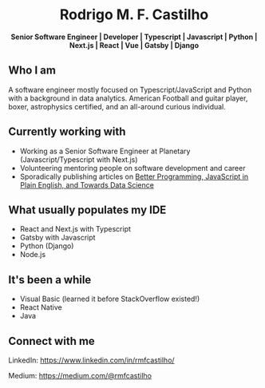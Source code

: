 # <center>Rodrigo M. F. Castilho</center>
<center><b><span style="fontsize: 4em">Senior Software Engineer | Developer | Typescript | Javascript | Python | Next.js | React | Vue | Gatsby | Django</span></center></b>

## Who I am
A software engineer mostly focused on Typescript/JavaScript and Python with a background in data analytics. American Football and guitar player, boxer, astrophysics certified, and an all-around curious individual.

## Currently working with
- Working as a Senior Software Engineer at Planetary (Javascript/Typescript with Next.js)
- Volunteering mentoring people on software development and career
- Sporadically publishing articles on [Better Programming, JavaScript in Plain English, and Towards Data Science](https://rmfcastilho.medium.com/)

## What usually populates my IDE
- React and Next.js with Typescript
- Gatsby with Javascript
- Python (Django)
- Node.js

## It's been a while
- Visual Basic (learned it before StackOverflow existed!)
- React Native
- Java

## Connect with me
LinkedIn: https://www.linkedin.com/in/rmfcastilho/

Medium: https://medium.com/@rmfcastilho

